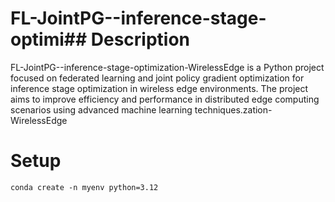 # FL-JointPG--inference-stage-optimi## Description

FL-JointPG--inference-stage-optimization-WirelessEdge is a Python project focused on federated learning and joint policy gradient optimization for inference stage optimization in wireless edge environments. 
The project aims to improve efficiency and performance in distributed edge computing scenarios using advanced machine learning techniques.zation-WirelessEdge

# Setup
``
conda create -n myenv python=3.12
``